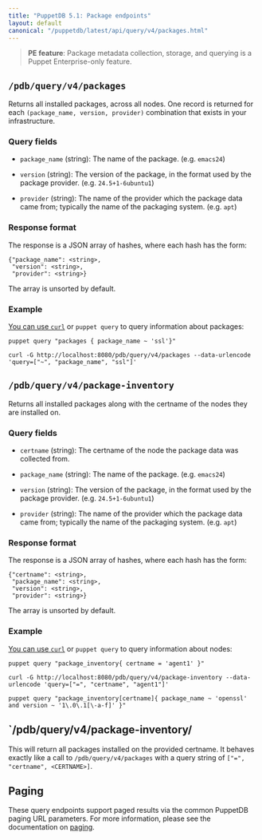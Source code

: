 ```yaml
---
title: "PuppetDB 5.1: Package endpoints"
layout: default
canonical: "/puppetdb/latest/api/query/v4/packages.html"
---
```


[curl]: ../curl.html#using-curl-from-localhost-non-sslhttp
[paging]: ./paging.html
[query]: ./query.html
[subqueries]: ./ast.html#subquery-operators
[facts-format]: ../../wire_format/facts_format_v5.html
[factsets]: ./factsets.html
[reports]: ./reports.html
[catalogs]: ./catalogs.html
[nodes]: ./nodes.html
[facts]: ./facts.html
[fact_contents]: ./fact_contents.html
[events]: ./events.html
[edges]: ./edges.html
[resources]: ./resources.html
[inventory]: ./inventory.html

> **PE feature**: Package metadata collection, storage, and querying is
> a Puppet Enterprise-only feature.

## `/pdb/query/v4/packages`

Returns all installed packages, across all nodes. One record is returned for
each `(package_name, version, provider)` combination that exists in your
infrastructure.

### Query fields

* `package_name` (string): The name of the package. (e.g. `emacs24`)

* `version` (string): The version of the package, in the format used by the
  package provider. (e.g. `24.5+1-6ubuntu1`)

* `provider` (string): The name of the provider which the package data came from;
  typically the name of the packaging system. (e.g. `apt`)

### Response format

The response is a JSON array of hashes, where each hash has the form:

    {"package_name": <string>,
     "version": <string>,
     "provider": <string>}

The array is unsorted by default.

### Example

[You can use `curl`][curl] or `puppet query` to query information about packages:

    puppet query "packages { package_name ~ 'ssl'}"

    curl -G http://localhost:8080/pdb/query/v4/packages --data-urlencode 'query=["~", "package_name", "ssl"]'


## `/pdb/query/v4/package-inventory`

Returns all installed packages along with the certname of the nodes they are
installed on.

### Query fields

* `certname` (string): The certname of the node the package data was collected
  from.

* `package_name` (string): The name of the package. (e.g. `emacs24`)

* `version` (string): The version of the package, in the format used by the
  package provider. (e.g. `24.5+1-6ubuntu1`)

* `provider` (string): The name of the provider which the package data came from;
  typically the name of the packaging system. (e.g. `apt`)

### Response format

The response is a JSON array of hashes, where each hash has the form:

    {"certname": <string>,
     "package_name": <string>,
     "version": <string>,
     "provider": <string>}

The array is unsorted by default.

### Example

[You can use `curl`][curl] or `puppet query` to query information about nodes:

    puppet query "package_inventory{ certname = 'agent1' }"

    curl -G http://localhost:8080/pdb/query/v4/package-inventory --data-urlencode 'query=["=", "certname", "agent1"]'

    puppet query "package_inventory[certname]{ package_name ~ 'openssl' and version ~ '1\.0\.1[\-a-f]' }"

## `/pdb/query/v4/package-inventory/<CERTNAME>

This will return all packages installed on the provided certname. It behaves
exactly like a call to `/pdb/query/v4/packages` with a query string of `["=",
"certname", <CERTNAME>]`.


## Paging

These query endpoints support paged results via the common PuppetDB paging
URL parameters. For more information, please see the documentation
on [paging][paging].
